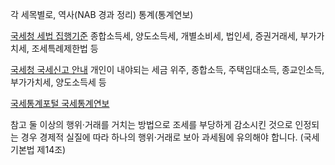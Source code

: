 각 세목별로,
역사(NAB 경과 정리)
통계(통계연보)


[국세청 세법 집행기준](https://taxlaw.nts.go.kr/st/USESTE002M.do)
종합소득세, 양도소득세, 개별소비세, 법인세, 증권거래세, 부가가치세, 조세특례제한법 등

[국세청 국세신고 안내](https://www.nts.go.kr/nts/cm/cntnts/cntntsView.do?mi=2224&cntntsId=7664)
개인이 내야되는 세금 위주, 종합소득, 주택임대소득, 종교인소득, 부가가치세, 양도소득세 등

[국세통계포털 국세통계연보](https://tasis.nts.go.kr/websquare/websquare.html?w2xPath=/cm/index.xml)


참고
둘 이상의 행위·거래를 거치는 방법으로 조세를 부당하게 감소시킨 것으로 인정되는 경우
경제적 실질에 따라 하나의 행위·거래로 보아 과세됨에 유의해야 합니다.
(국세기본법 제14조)
